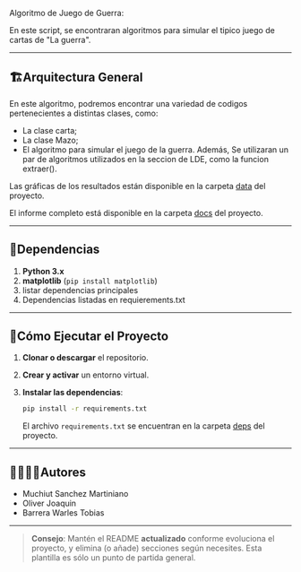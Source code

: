 Algoritmo de Juego de Guerra:


En este script, se encontraran algoritmos para simular el tipico juego de cartas de "La guerra".

---
## 🏗Arquitectura General

En este algoritmo, podremos encontrar una variedad de codigos pertenecientes a distintas clases, como:
- La clase carta;
- La clase Mazo;
- El algoritmo para simular el juego de la guerra.
Además, Se utilizaran un par de algoritmos utilizados en la seccion de LDE, como la funcion extraer(). 

Las gráficas de los resultados están disponible en la carpeta [data](./data) del proyecto.

El informe completo está disponible en la carpeta [docs](./docs) del proyecto.

---
## 📑Dependencias

1. **Python 3.x**
2. **matplotlib** (`pip install matplotlib`)
3. listar dependencias principales
4. Dependencias listadas en requierements.txt

---
## 🚀Cómo Ejecutar el Proyecto
1. **Clonar o descargar** el repositorio.

2. **Crear y activar** un entorno virtual.

3. **Instalar las dependencias**:
   ```bash
   pip install -r requirements.txt
   ```
   El archivo `requirements.txt` se encuentran en la carpeta [deps](./deps) del proyecto.

---
## 🙎‍♀️🙎‍♂️Autores

- Muchiut Sanchez Martiniano
- Oliver Joaquin
- Barrera Warles Tobias

---

> **Consejo**: Mantén el README **actualizado** conforme evoluciona el proyecto, y elimina (o añade) secciones según necesites. Esta plantilla es sólo un punto de partida general.
